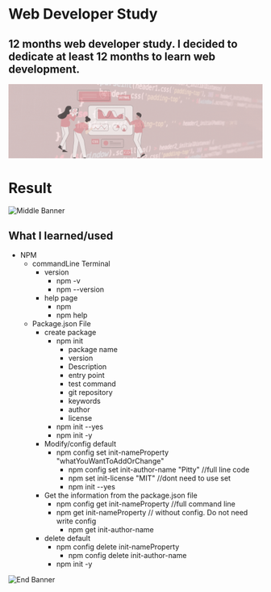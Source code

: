# Web Developer Study
## 12 months web developer study. I decided to dedicate at least 12 months to learn web development.

![Begin Banner](Documentation/top-1200x350.gif)
 
# Result
![Middle Banner](/WDS-22_NPM-1_NPM_Crash_Course/wds-22.png)
   
## What I learned/used
* NPM
    * commandLine Terminal
        * version 
            * npm -v
            * npm --version
        * help page
            * npm
            * npm help
    * Package.json File
        * create package
            * npm init
                * package name
                * version
                * Description
                * entry point
                * test command
                * git repository
                * keywords
                * author
                * license
            * npm init --yes 
            * npm init -y 
        * Modify/config default
            * npm config set init-nameProperty "whatYouWantToAddOrChange"
                * npm config set init-author-name "Pitty" //full line code
                * npm set init-license "MIT" //dont  need to use set
                * npm init --yes
        * Get the information from the package.json file
            * npm config get init-nameProperty //full command line
            * npm get init-nameProperty // without config. Do not need write config
                * npm get init-author-name
        * delete default
            * npm config delete init-nameProperty
                * npm config delete init-author-name
            * npm init -y
            








        

   

![End Banner](Documentation/botton-1200x350.gif)